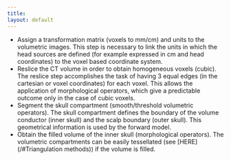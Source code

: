 ```yaml
---
title:
layout: default
---
```


- Assign a transformation matrix (voxels to mm/cm) and units to the volumetric images.
This step is necessary to link the units in which the head sources are defined (for example expressed in cm and head coordinates) to the voxel based coordinate system.
- Reslice the CT volume in order to obtain homogeneous voxels (cubic). The reslice step accomplishes the task of having 3 equal edges (in the cartesian or voxel coordinates) for each voxel. This allows the application of morphological operators, which give a predictable outcome only in the case of cubic voxels.
- Segment the skull compartment (smooth/threshold volumetric operators). The skull compartment defines the boundary of the volume conductor (inner skull) and the scalp boundary (outer skull). This geometrical information is used by the forward model.
- Obtain the filled volume of the inner skull (morphological  operators). The volumetric compartments can be easily tessellated (see [HERE](/#Triangulation methods)) if the volume is filled.
